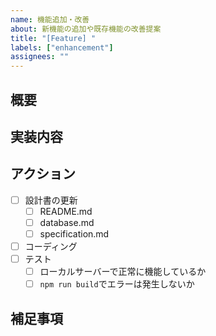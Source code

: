 ```yaml
---
name: 機能追加・改善
about: 新機能の追加や既存機能の改善提案
title: "[Feature] "
labels: ["enhancement"]
assignees: ""
---
```


## 概要

<!-- 追加・改善したい機能について簡潔に説明してください -->

## 実装内容

<!-- 具体的な実装内容や機能仕様を説明してください -->

## アクション

<!-- この機能を実装するために必要な作業として、下記内容を追記・修正してください -->

- [ ] 設計書の更新
  - [ ] README.md
  - [ ] database.md
  - [ ] specification.md
- [ ] コーディング
- [ ] テスト
  - [ ] ローカルサーバーで正常に機能しているか
  - [ ] `npm run build`でエラーは発生しないか

## 補足事項

<!-- その他、実装時に注意すべき点や参考資料があれば記載してください -->
